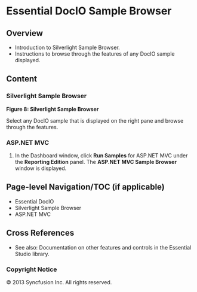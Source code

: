 <!--
source: image
domain: syncfusion-sdk
task: pdf-ocr-to-markdown
language: en (keep original; do not translate)
source_filename: page_019.jpeg
document_name: DocIo
page_number: 019
page_id: DocIo#page_019
product: Syncfusion Winforms
version: 11.4.0.26
timestamp: 2025-08-09T04:29:32Z
fidelity: lossless
-->

# Essential DocIO Sample Browser

## Overview
- Introduction to Silverlight Sample Browser.
- Instructions to browse through the features of any DocIO sample displayed.

## Content

### Silverlight Sample Browser

**Figure 8: Silverlight Sample Browser**

Select any DocIO sample that is displayed on the right pane and browse through the features.

### ASP.NET MVC

1. In the Dashboard window, click **Run Samples** for ASP.NET MVC under the **Reporting Edition** panel. The **ASP.NET MVC Sample Browser** window is displayed.

## Page-level Navigation/TOC (if applicable)
- Essential DocIO
- Silverlight Sample Browser
- ASP.NET MVC

## Cross References
- See also: Documentation on other features and controls in the Essential Studio library.

### Copyright Notice
© 2013 Syncfusion Inc. All rights reserved.

<!-- tags: [DocIO, Silverlight, ASP.NET MVC, Sample Browser, Syncfusion Winforms, 11.4.0.26] keywords: [DocIO, Silverlight, ASP.NET MVC, sample, browser, Syncfusion, Winforms, Essential Studio] -->